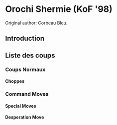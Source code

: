 # Orochi Shermie (KoF '98)

Original author: Corbeau Bleu.

## Introduction

## Liste des coups

### Coups Normaux

#### Choppes

### Command Moves

#### Special Moves

#### Desperation Move
